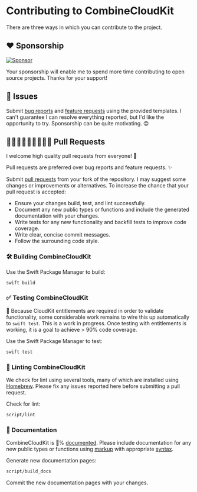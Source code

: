 # Contributing to CombineCloudKit

There are three ways in which you can contribute to the project.

## ❤️ Sponsorship

[![Sponsor](https://img.shields.io/badge/Sponsor-chris--araman-slateblue?logo=github&style=flat-square)](https://github.com/sponsors/chris-araman)

Your sponsorship will enable me to spend more time contributing to open source projects. Thanks for your support! 

## 🐛 Issues

Submit [bug reports](https://github.com/chris-araman/CombineCloudKit/issues/new/choose) and
[feature requests](https://github.com/chris-araman/CombineCloudKit/issues/new/choose) using the provided templates.
I can't guarantee I can resolve everything reported, but I'd like the opportunity to try. Sponsorship can be quite
motivating. 😊

## 🧑🏽‍💻👩🏿‍💻👨🏻‍💻 Pull Requests

I welcome high quality pull requests from everyone! 🦄

Pull requests are preferred over bug reports and feature requests. ✨

Submit [pull requests](https://github.com/chris-araman/CombineCloudKit/compare) from your fork of the repository. I may
suggest some changes or improvements or alternatives. To increase the chance that your pull request is accepted:

* Ensure your changes build, test, and lint successfully.
* Document any new public types or functions and include the generated documentation with your changes.
* Write tests for any new functionality and backfill tests to improve code coverage.
* Write clear, concise commit messages.
* Follow the surrounding code style.

### 🛠 Building CombineCloudKit

Use the Swift Package Manager to build:

```bash
swift build
```

### ✅ Testing CombineCloudKit

🚧 Because CloudKit entitlements are required in order to validate functionality, some considerable work remains to wire
this up automatically to `swift test`. This is a work in progress. Once testing with entitlements is working, it is a
goal to achieve > 90% code coverage.

Use the Swift Package Manager to test:

```bash
swift test
```

### 🧹 Linting CombineCloudKit

We check for lint using several tools, many of which are installed using [Homebrew](https://brew.sh). Please fix any
issues reported here before submitting a pull request.

Check for lint:

```bash
script/lint
```

### 📘 Documentation

CombineCloudKit is 💯% [documented](https://combinecloudkit.hiddenplace.dev). Please include documentation for any new
public types or functions using
[markup](https://developer.apple.com/library/archive/documentation/Xcode/Reference/xcode_markup_formatting_ref/) with
appropriate [syntax](https://github.com/apple/swift/blob/main/docs/DocumentationComments.md).

Generate new documentation pages:

```bash
script/build_docs
```

Commit the new documentation pages with your changes.
